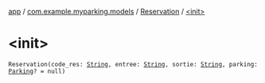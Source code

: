 [app](../../index.md) / [com.example.myparking.models](../index.md) / [Reservation](index.md) / [&lt;init&gt;](./-init-.md)

# &lt;init&gt;

`Reservation(code_res: `[`String`](https://kotlinlang.org/api/latest/jvm/stdlib/kotlin/-string/index.html)`, entree: `[`String`](https://kotlinlang.org/api/latest/jvm/stdlib/kotlin/-string/index.html)`, sortie: `[`String`](https://kotlinlang.org/api/latest/jvm/stdlib/kotlin/-string/index.html)`, parking: `[`Parking`](../-parking/index.md)`? = null)`
